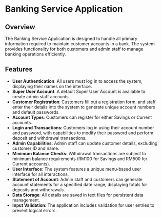 # Banking Service Application

## Overview

The Banking Service Application is designed to handle all primary information required to maintain customer accounts in a bank. The system provides functionality for both customers and admin staff to manage banking operations efficiently.

## Features

- **User Authentication**: All users must log in to access the system, displaying their names on the interface.
- **Super User Account**: A default Super User Account is available to create admin staff accounts.
- **Customer Registration**: Customers fill out a registration form, and staff enter their details into the system to generate unique account numbers and default passwords.
- **Account Types**: Customers can register for either Savings or Current accounts.
- **Login and Transactions**: Customers log in using their account number and password, with capabilities to modify their password and perform deposit and withdrawal transactions.
- **Admin Capabilities**: Admin staff can update customer details, excluding customer ID and name.
- **Minimum Balance Checks**: Withdrawal transactions are subject to minimum balance requirements (RM100 for Savings and RM500 for Current accounts).
- **User Interface**: The system features a unique menu-based user interface for all interactions.
- **Statement of Account**: Admin staff and customers can generate account statements for a specified date range, displaying totals for deposits and withdrawals.
- **Data Storage**: All details are saved in text files for persistent data management.
- **Input Validation**: The application includes validation for user entries to prevent logical errors.

